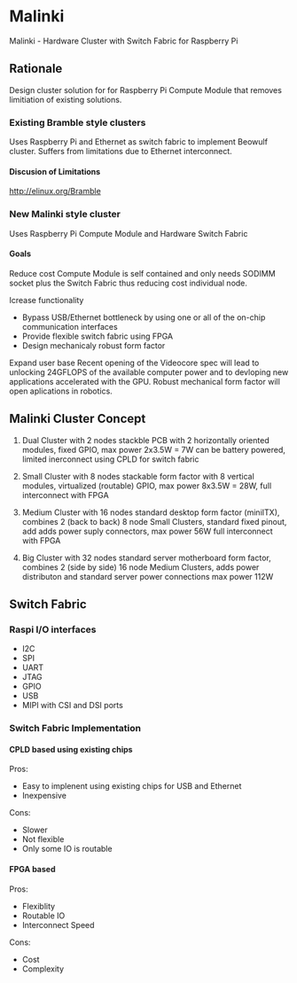 Malinki
=======

Malinki - Hardware Cluster with Switch Fabric for Raspberry Pi


## Rationale

Design cluster solution for for Raspberry Pi Compute Module that removes limitiation of existing solutions.


### Existing Bramble style clusters

Uses Raspberry Pi and Ethernet as switch fabric to implement Beowulf cluster.
Suffers from limitations due to Ethernet interconnect.


#### Discusion of Limitations

http://elinux.org/Bramble



### New Malinki style cluster

Uses Raspberry Pi Compute Module and Hardware Switch Fabric



#### Goals

Reduce cost
Compute Module is self contained and only needs SODIMM socket plus the Switch Fabric thus reducing
cost individual node.

Icrease functionality
+ Bypass USB/Ethernet bottleneck by using one or all of the on-chip communication interfaces
+ Provide flexible switch fabric using FPGA
+ Design mechanicaly robust form factor

Expand user base
Recent opening of the Videocore spec will lead to unlocking 24GFLOPS of the available
computer power and to devloping new applications accelerated with the GPU.
Robust mechanical form factor will open aplications in robotics.



## Malinki Cluster Concept

1. Dual Cluster with 2 nodes
stackble PCB with 2 horizontally oriented modules, fixed GPIO, max power 2x3.5W = 7W can be battery powered, 
limited inerconnect using CPLD for switch fabric

2. Small Cluster with 8 nodes 
stackable form factor with 8 vertical modules, virtualized (routable) GPIO, max power 8x3.5W = 28W, full interconnect with FPGA 

3. Medium Cluster with 16 nodes 
standard desktop form factor (miniITX), combines 2 (back to back) 8 node Small Clusters, standard fixed pinout, add adds power suply connectors, max power 56W
full interconnect with FPGA

4. Big Cluster with 32 nodes
standard server motherboard form factor, combines 2 (side by side) 16 node  Medium Clusters, adds power distributon and standard server power connections
max power 112W




## Switch Fabric

### Raspi I/O interfaces

- I2C
- SPI
- UART
- JTAG
- GPIO
- USB
- MIPI with CSI and DSI ports


### Switch Fabric Implementation

#### CPLD based using existing chips

Pros:
- Easy to implenent using existing chips for USB and Ethernet
- Inexpensive

Cons:
- Slower
- Not flexible
- Only some IO is routable


#### FPGA based

Pros:
- Flexiblity
- Routable IO
- Interconnect Speed

Cons:
- Cost
- Complexity

